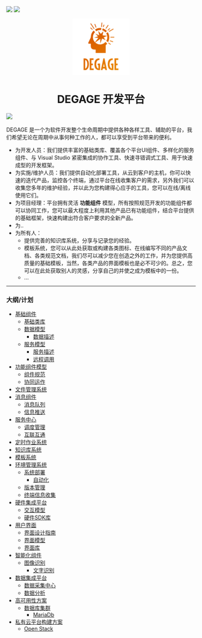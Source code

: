 <p style="display:inline">

<img src="https://img.shields.io/badge/build-failing-red.svg?style=for-the-badge&logo=appveyor"/>
<img src="https://img.shields.io/badge/schedule-5%25-orange.svg?style=for-the-badge&logo=appveyor"/>
</p>

<p align="center">
<img width="150" src="DEGAGE_LOGO.png" alt="Degage Logo">
</p>


<h1 align="center">DEGAGE 开发平台</h1>
<p style="display:inline">
<a href="document/README_en_us.md" title="english description"><img src="https://img.shields.io/badge/language-EN--US-orange.svg?style=for-the-badge"/></a>
</p>

 DEGAGE 是一个为软件开发整个生命周期中提供各种各样工具、辅助的平台，我们希望无论在周期中从事何种工作的人，都可以享受到平台带来的便利。
 * 为开发人员：我们提供丰富的基础类库、覆盖各个平台UI组件、多样化的服务组件、与 Visual Studio 紧密集成的协作工具、快速寻错调式工具、用于快速成型的开发框架。  
 * 为实施/维护人员：我们提供自动化部署工具，从云到客户的主机，你可以快速的迭代产品，监控各个终端，通过平台在线收集客户的需求，另外我们可以收集您多年的维护经验，并以此为您构建得心应手的工具，您可以在线/离线使用它们。
 * 为项目经理：平台拥有灵活 **功能组件** 模型，所有按照规范开发的功能组件都可以协同工作，您可以最大程度上利用其他产品已有功能组件，结合平台提供的基础框架，快速构建出符合客户要求的全新产品。
 * 为..
 * 为所有人：
   * 提供完善的知识库系统，分享与记录您的经验。
   * 模板系统，您可以从此处获取或构建各类图标、在线编写不同的产品文档、各类规范文档，我们尽可以减少您在创造之外的工作，并为您提供高质量的基础模板，当然，各类产品的界面模板也是必不可少的。总之，您可以在此处获取别人的灵感，分享自己的并使之成为模板中的一份。
   * ...
***

 ### 大纲/计划

- [基础组件](#基础组件)
     - [基础类库](#基础类库)
     - [数据模型](#数据模型)
         - [数据描述](#数据描述)
     - [服务模型](#服务模型)
         - [服务描述](#服务描述)
         - [远程调用](#远程调用)
- [功能组件模型](#功能组件模型)
     - [组件规范](#组件规范)
     - [协同运作](#协同运作)
- [文件管理系统](#文件管理系统)
- [消息组件](#消息组件)
     - [消息队列](#消息队列)
     - [信息推送](#信息推送)
- [服务中心](#服务中心)
     - [调度管理](#调度管理)
     - [互联互通](#互联互通)
- [定时作业系统](#定时作业系统)
- [知识库系统](#知识库系统)
- [模板系统](#模板系统)
- [环境管理系统](#环境管理系统)
     - [系统部署](#系统部署)
        - [自动化](#自动化)
     - [版本管理](#版本管理)
     - [终端信息收集](#终端信息收集)
- [硬件集成平台](#硬件集成平台)
     - [交互模型](#交互模型)
     - [硬件SDK库](#硬件SDK库)
- [用户界面](#用户界面)
     - [界面设计指南](#界面设计指南)
     - [界面模型](#界面模型)
     - [界面库](#界面库)
- [智能化组件](#智能化组件)
     - [图像识别](#图像识别)
        - [文字识别](#文字识别)
- [数据集成平台](#数据集成平台)
     - [数据采集中心](#数据采集中心)
     - [数据分析](#数据分析)
- [高可用性方案](#高可用性方案)
     - [数据库集群](#数据库集群)
        - [MariaDb](#MariaDb)
- [私有云平台构建方案](#私有云平台构建方案)
     - [Open Stack](#OpenStack)
